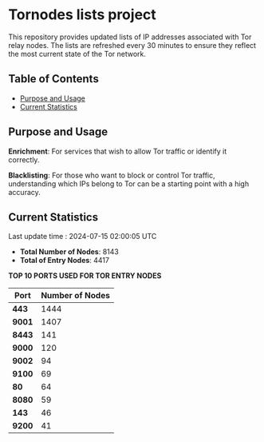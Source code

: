 # Tornodes lists project

This repository provides updated lists of IP addresses associated with Tor relay nodes. The lists are refreshed every 30 minutes to ensure they reflect the most current state of the Tor network.

## Table of Contents

- [Purpose and Usage](#purpose-and-usage)
- [Current Statistics](#current-statistics)


## Purpose and Usage

**Enrichment**: For services that wish to allow Tor traffic or identify it correctly.

**Blacklisting**: For those who want to block or control Tor traffic, understanding which IPs belong to Tor can be a starting point with a high accuracy.

## Current Statistics

Last update time : 2024-07-15 02:00:05 UTC

- **Total Number of Nodes**: 8143
- **Total of Entry Nodes**: 4417

**TOP 10 PORTS USED FOR TOR ENTRY NODES**

| **Port** | **Number of Nodes** |
|------|-----------------|
| **443**   | 1444  |
| **9001**   | 1407  |
| **8443**   | 141  |
| **9000**   | 120  |
| **9002**   | 94  |
| **9100**   | 69  |
| **80**   | 64  |
| **8080**   | 59  |
| **143**   | 46  |
| **9200**   | 41  |

